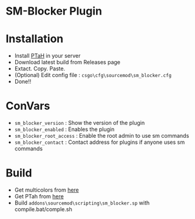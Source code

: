 # SM-Blocker Plugin

# Installation
- Install [PTaH](https://ptah.zizt.ru/) in your server 
- Download latest build from Releases page
- Extact. Copy. Paste. 
- (Optional) Edit config file : `csgo\cfg\sourcemod\sm_blocker.cfg`
- Done!!

# ConVars
- `sm_blocker_version` : Show the version of the plugin
- `sm_blocker_enabled` : Enables the plugin
- `sm_blocker_root_access` : Enable the root admin to use sm commands
- `sm_blocker_contact` : Contact address for plugins if anyone uses sm commands

# Build
- Get multicolors from [here](https://github.com/Bara/Multi-Colors)
- Get PTah from [here](https://ptah.zizt.ru/)
- Build `addons\sourcemod\scripting\sm_blocker.sp` with compile.bat/comple.sh